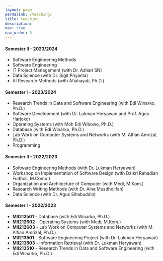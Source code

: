 ```yaml
---
layout: page
permalink: /teaching/
title: teaching
description: 
nav: true
nav_order: 5
---
```


#### Semester II - 2023/2024

- Software Engineering Methods
- Software Engineering
- IT Project Management (with Dr. Azhari SN)
- Data Science (with Dr. Sigit Priyanta)
- AI Research Methods (with Afiahayati, Ph.D.)

#### Semester I - 2023/2024

- Research Trends in Data and Software Engineering (with Edi Winarko, Ph.D.)
- Software Development (with Dr. Lukman Heryawan and Prof. Agus Harjoko)
- Operating Systems (with Moh Edi Wibowo, Ph.D.)
- Database (with Edi Winarko, Ph.D.)
- Lab Work on Computer Systems and Networks (with M. Alfian Amrizal, Ph.D.)
- Programming

#### Semester II - 2022/2023

- Software Engineering Methods (with Dr. Lukman Heryawan)
- Workshop on Implementation of Software Design (with Dzikri Rahadian Fudholi, M.Comp.)
- Organization and Architecture of Computer (with Medi, M.Kom.)
- Research Writing Methods (with Dr. Aina Musdholifah)
- Data Science (with Dr. Agus Sihabuddin)

#### Semester I - 2022/2023

- **MII212501** - Database (with Edi Winarko, Ph.D.)
- **MII212602** - Operating Systems (with Medi, M.Kom.)
- **MII212603** - Lab Work on Computer Systems and Networks (with M. Alfian Amrizal, Ph.D.)
- **MII213501** - Software Engineering Project (with Dr. Lukman Heryawan)
- **MII213503** - Information Retrieval (with Dr. Lukman Heryawan)
- **MII213510** - Research Trends in Data and Software Engineering (with Edi Winarko, Ph.D.)
